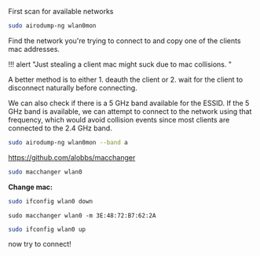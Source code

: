 
First scan for available networks
```bash
sudo airodump-ng wlan0mon
```

Find the network you're trying to connect to and copy one of the clients mac addresses.

!!! alert "Just stealing a client mac might suck due to mac collisions. "

A better method is to either 1. deauth the client or 2. wait for the client to disconnect naturally before connecting. 

We can also check if there is a 5 GHz band available for the ESSID. If the 5 GHz band is available, we can attempt to connect to the network using that frequency, which would avoid collision events since most clients are connected to the 2.4 GHz band.

```bash
sudo airodump-ng wlan0mon --band a
```

https://github.com/alobbs/macchanger

```bash
sudo macchanger wlan0
```

**Change mac:**

```bash
sudo ifconfig wlan0 down
```
```
sudo macchanger wlan0 -m 3E:48:72:B7:62:2A
```
```bash
sudo ifconfig wlan0 up
```

now try to connect! 

